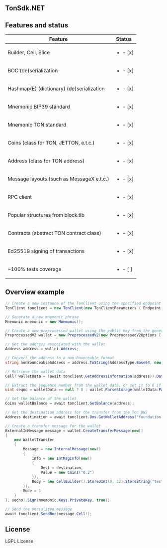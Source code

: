 ## TonSdk.NET


## Features and status

| Feature                                   | Status                   |
|-------------------------------------------|--------------------------|
| Builder, Cell, Slice                      | <ul><li>- [x] </li></ul> |
| BOC  (de)serialization                    | <ul><li>- [x] </li></ul> |
| Hashmap(E) (dictionary) (de)serialization | <ul><li>- [x] </li></ul> |
| Mnemonic BIP39 standard                   | <ul><li>- [x] </li></ul> |
| Mnemonic TON standard                     | <ul><li>- [x] </li></ul> |
| Coins (class for TON, JETTON, e.t.c.)     | <ul><li>- [x] </li></ul> |
| Address (class for TON address)           | <ul><li>- [x] </li></ul> |
| Message layouts (such as MessageX e.t.c.) | <ul><li>- [x] </li></ul> |
| RPC client                                | <ul><li>- [x] </li></ul> |
| Popular structures from block.tlb         | <ul><li>- [x] </li></ul> |
| Contracts (abstract TON contract class)   | <ul><li>- [x] </li></ul> |
| Ed25519 signing of transactions           | <ul><li>- [x] </li></ul> |
| ~100% tests coverage                      | <ul><li>- [ ] </li></ul> |


## Overview example

```csharp
// Create a new instance of the TonClient using the specified endpoint and API key
TonClient tonclient = new TonClient(new TonClientParameters { Endpoint = "https://toncenter.com/api/v2/jsonRPC", ApiKey = "xxx" });

// Generate a new mnemonic phrase
Mnemonic mnemonic = new Mnemonic();

// Create a new preprocessed wallet using the public key from the generated mnemonic
PreprocessedV2 wallet = new PreprocessedV2(new PreprocessedV2Options { PublicKey = mnemonic.Keys.PublicKey! });

// Get the address associated with the wallet
Address address = wallet.Address;

// Convert the address to a non-bounceable format
string nonBounceableAddress = address.ToString(AddressType.Base64, new AddressStringifyOptions(false, false, true));

// Retrieve the wallet data
Cell? walletData = (await tonclient.GetAddressInformation(address)).Data;

// Extract the sequence number from the wallet data, or set it to 0 if the data is null
uint seqno = walletData == null ? 0 : wallet.ParseStorage(walletData.Parse()).Seqno;

// Get the balance of the wallet
Coins walletBalance = await tonclient.GetBalance(address);

// Get the destination address for the transfer from the Ton DNS
Address destination = await tonclient.Dns.GetWalletAddress("foundation.ton");

// Create a transfer message for the wallet
ExternalInMessage message = wallet.CreateTransferMessage(new[]
{
    new WalletTransfer
    {
        Message = new InternalMessage(new()
        {
            Info = new IntMsgInfo(new()
            {
                Dest = destination,
                Value = new Coins("0.2")
            }),
            Body = new CellBuilder().StoreUInt(0, 32).StoreString("test").Build()
        }),
        Mode = 1
    }
}, seqno).Sign(mnemonic.Keys.PrivateKey, true);

// Send the serialized message
await tonclient.SendBoc(message.Cell!);
```

## License

LGPL License
